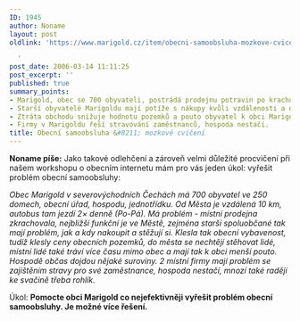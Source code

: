 ```yaml
---
ID: 1945
author: Noname
layout: post
oldlink: 'https://www.marigold.cz/item/obecni-samoobsluha-mozkove-cviceni

  '
post_date: 2006-03-14 11:11:25
post_excerpt: ''
published: true
summary_points:
- Marigold, obec se 700 obyvateli, postrádá prodejnu potravin po krachu původní.
- Starší obyvatelé Marigoldu mají potíže s nákupy kvůli vzdálenosti a dopravě.
- Ztráta obchodu snižuje hodnotu pozemků a pouto obyvatel k obci Marigold.
- Firmy v Marigoldu řeší stravování zaměstnanců, hospoda nestačí.
title: Obecní samoobsluha &#8211; mozkové cvičení
---
```


<p><strong>Noname píše:</strong> Jako takové odlehčení a zároveň velmi důležité procvičení při našem workshopu o obecním internetu mám pro vás jeden úkol: vyřešit problém obecní samoobsluhy:
</p>

<cite>Obec Marigold v severovýchodních Čechách má 700 obyvatel ve 250 domech, obecní úřad, hospodu, jednotřídku. Od Města je vzdálená 10 km, autobus tam jezdí 2× denně (Po-Pá). Má problém - místní prodejna zkrachovala, nejbližší funkční je ve Městě, zejména starší spoluobčané tak mají problém, jak a kdy nakoupit a stěžují si. Klesla tak obecní vybavenost, tudíž klesly ceny obecních pozemků, do města se nechtějí stěhovat lidé, místní lidé také tráví více času mimo obec a mají tak k obci menší pouto. Hospodě občas dojdou nějaké suroviny. 2 místní firmy mají problém se zajištěním stravy pro své zaměstnance, hospoda nestačí, mnozí také raději ke svačině třeba rohlík.</cite>
<p>Úkol: <strong>Pomocte obci Marigold co nejefektivněji vyřešit problém obecní samoobsluhy. Je možné více řešení.</strong></p>
